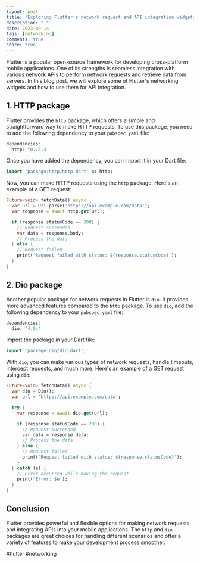 ```yaml
---
layout: post
title: "Exploring Flutter's network request and API integration widgets"
description: " "
date: 2023-09-14
tags: [networking]
comments: true
share: true
---
```


Flutter is a popular open-source framework for developing cross-platform mobile applications. One of its strengths is seamless integration with various network APIs to perform network requests and retrieve data from servers. In this blog post, we will explore some of Flutter's networking widgets and how to use them for API integration.

## 1. HTTP package

Flutter provides the `http` package, which offers a simple and straightforward way to make HTTP requests. To use this package, you need to add the following dependency to your `pubspec.yaml` file:

```dart
dependencies:
  http: ^0.13.3
```

Once you have added the dependency, you can import it in your Dart file:

```dart
import 'package:http/http.dart' as http;
```

Now, you can make HTTP requests using the `http` package. Here's an example of a GET request:

```dart
Future<void> fetchData() async {
  var url = Uri.parse('https://api.example.com/data');
  var response = await http.get(url);

  if (response.statusCode == 200) {
    // Request succeeded
    var data = response.body;
    // Process the data
  } else {
    // Request failed
    print('Request failed with status: ${response.statusCode}');
  }
}
```

## 2. Dio package

Another popular package for network requests in Flutter is `dio`. It provides more advanced features compared to the `http` package. To use `dio`, add the following dependency to your `pubspec.yaml` file:

```dart
dependencies:
  dio: ^4.0.4
```

Import the package in your Dart file:

```dart
import 'package:dio/dio.dart';
```

With `dio`, you can make various types of network requests, handle timeouts, intercept requests, and much more. Here's an example of a GET request using `dio`:

```dart
Future<void> fetchData() async {
  var dio = Dio();
  var url = 'https://api.example.com/data';

  try {
    var response = await dio.get(url);

    if (response.statusCode == 200) {
      // Request succeeded
      var data = response.data;
      // Process the data
    } else {
      // Request failed
      print('Request failed with status: ${response.statusCode}');
    }
  } catch (e) {
    // Error occurred while making the request
    print('Error: $e');
  }
}
```

## Conclusion

Flutter provides powerful and flexible options for making network requests and integrating APIs into your mobile applications. The `http` and `dio` packages are great choices for handling different scenarios and offer a variety of features to make your development process smoother.

#flutter #networking